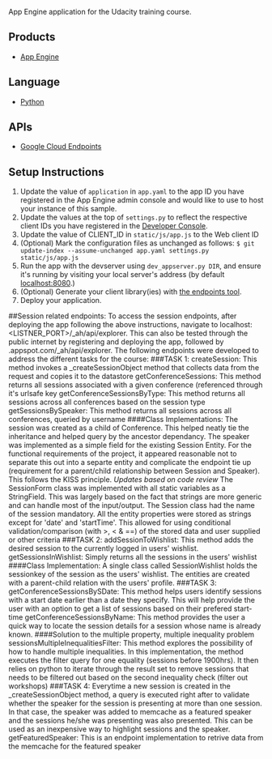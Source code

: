 App Engine application for the Udacity training course.

## Products
- [App Engine][1]

## Language
- [Python][2]

## APIs
- [Google Cloud Endpoints][3]

## Setup Instructions
1. Update the value of `application` in `app.yaml` to the app ID you
   have registered in the App Engine admin console and would like to use to host
   your instance of this sample.
1. Update the values at the top of `settings.py` to
   reflect the respective client IDs you have registered in the
   [Developer Console][4].
1. Update the value of CLIENT_ID in `static/js/app.js` to the Web client ID
1. (Optional) Mark the configuration files as unchanged as follows:
   `$ git update-index --assume-unchanged app.yaml settings.py static/js/app.js`
1. Run the app with the devserver using `dev_appserver.py DIR`, and ensure it's running by visiting your local server's address (by default [localhost:8080][5].)
1. (Optional) Generate your client library(ies) with [the endpoints tool][6].
1. Deploy your application.


[1]: https://developers.google.com/appengine
[2]: http://python.org
[3]: https://developers.google.com/appengine/docs/python/endpoints/
[4]: https://console.developers.google.com/
[5]: https://localhost:8080/
[6]: https://developers.google.com/appengine/docs/python/endpoints/endpoints_tool

##Session related endpoints:
To access the session endpoints, after deploying the app following the above instructions, navigate to localhost:<LISTNER_PORT>/_ah/api/explorer. This can also be tested through the public
internet by registering and deploying the app, followed by <app-id>.appspot.com/_ah/api/explorer. 
The following endpoints were developed to address the different tasks for the course:
###TASK 1:
createSession: This method invokes a _createSessionObject method that collects data from the request and copies it to the datastore
getConferenceSessions: This method returns all sessions associated with a given conference (referenced through it's urlsafe key
getConferenceSessionsByType: This method returns all sessions across all conferences based on the session type
getSessionsBySpeaker: This method returns all sessions across all conferences, queried by username
####Class Implementations:
The session was created as a child of Conference. This helped neatly tie the inheritance and helped query by the ancestor dependancy.
The speaker was implemented as a simple field for the existing Session Entity. For the functional requirements of the project, it appeared reasonable not to separate this out into a separte entity and complicate the endpoint tie up (requirement for a parent/child relationship between Session and Speaker). This follows the KISS principle.
_Updates based on code review_
The SessionForm class was implemented with all static variables as a StringField. This was largely based on the fact that strings are more generic and can handle most of the input/output.
The Session class had the name of the session mandatory. All the entity properties were stored as strings except for 'date' and 'startTime'. This allowed for using conditional validation/comparison 
(with >, < & ==) of the stored data and user supplied or other criteria
###TASK 2:
addSessionToWishlist: This method adds the desired session to the currently logged in users' wishlist. 
getSessionsInWishlist: Simply returns all the sessions in the users' wishlist
####Class Implementation:
A single class called SessionWishlist holds the sessionkey of the session as the users' wishlist. The entities are created with a parent-child relation with the users' profile.
###TASK 3:
getConferenceSessionsBySDate: This method helps users identify sessions with a start date earlier than a date they specify. This will help provide the user with an option to get a list of sessions based on their prefered start-time
getConferenceSessionsByName: This method provides the user a quick way to locate the session details for a session whose name is already known.
####Solution to the multiple property, multiple inequality problem
sessionsMultipleInequalitiesFilter: This method explores the possibility of how to handle multiple inequalities. In this implementation, the method executes the filter query for one equality (sessions before 1900hrs). It then relies on python to iterate through the result set to remove sessions that needs to be filtered out based on the second inequality check (filter out workshops)
###TASK 4:
Everytime a new session is created in the _createSessionObject method, a query is executed right after to validate whether the speaker for the session is presenting at more than one session.
In that case, the speaker was added to memcache as a featured speaker and the sessions he/she was presenting was also presented. This can be used as an inexpensive way to highlight sessions
and the speaker.
getFeaturedSpeaker: This is an endpoint implementation to retrive data from the memcache for the featured speaker

